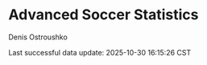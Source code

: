 # Advanced Soccer Statistics
Denis Ostroushko

<!-- gfm -->

Last successful data update: 2025-10-30 16:15:26 CST
